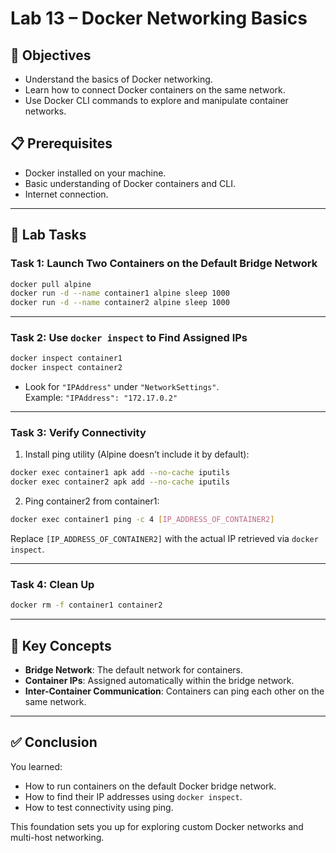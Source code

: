 # Lab 13 – Docker Networking Basics

## 🎯 Objectives
- Understand the basics of Docker networking.
- Learn how to connect Docker containers on the same network.
- Use Docker CLI commands to explore and manipulate container networks.

## 📋 Prerequisites
- Docker installed on your machine.
- Basic understanding of Docker containers and CLI.
- Internet connection.

---

## 📝 Lab Tasks

### Task 1: Launch Two Containers on the Default Bridge Network
```bash
docker pull alpine
docker run -d --name container1 alpine sleep 1000
docker run -d --name container2 alpine sleep 1000
```

---

### Task 2: Use `docker inspect` to Find Assigned IPs
```bash
docker inspect container1
docker inspect container2
```

- Look for `"IPAddress"` under `"NetworkSettings"`.  
  Example: `"IPAddress": "172.17.0.2"`

---

### Task 3: Verify Connectivity
1. Install ping utility (Alpine doesn’t include it by default):
```bash
docker exec container1 apk add --no-cache iputils
docker exec container2 apk add --no-cache iputils
```

2. Ping container2 from container1:
```bash
docker exec container1 ping -c 4 [IP_ADDRESS_OF_CONTAINER2]
```

Replace `[IP_ADDRESS_OF_CONTAINER2]` with the actual IP retrieved via `docker inspect`.

---

### Task 4: Clean Up
```bash
docker rm -f container1 container2
```

---

## 🔑 Key Concepts
- **Bridge Network**: The default network for containers.  
- **Container IPs**: Assigned automatically within the bridge network.  
- **Inter-Container Communication**: Containers can ping each other on the same network.

---

## ✅ Conclusion
You learned:
- How to run containers on the default Docker bridge network.
- How to find their IP addresses using `docker inspect`.
- How to test connectivity using ping.  

This foundation sets you up for exploring custom Docker networks and multi-host networking.
